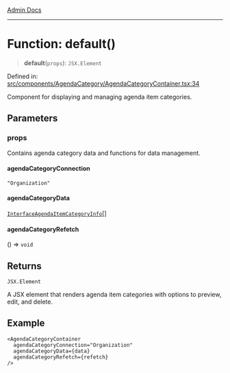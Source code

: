 [Admin Docs](/)

***

# Function: default()

> **default**(`props`): `JSX.Element`

Defined in: [src/components/AgendaCategory/AgendaCategoryContainer.tsx:34](https://github.com/gautam-divyanshu/talawa-admin/blob/7e5a95aa37ca1c5b95489b6b18ea8cf85fb3559b/src/components/AgendaCategory/AgendaCategoryContainer.tsx#L34)

Component for displaying and managing agenda item categories.

## Parameters

### props

Contains agenda category data and functions for data management.

#### agendaCategoryConnection

`"Organization"`

#### agendaCategoryData

[`InterfaceAgendaItemCategoryInfo`](../../../../utils/interfaces/interfaces/InterfaceAgendaItemCategoryInfo.md)[]

#### agendaCategoryRefetch

() => `void`

## Returns

`JSX.Element`

A JSX element that renders agenda item categories with options to preview, edit, and delete.

## Example

```tsx
<AgendaCategoryContainer
  agendaCategoryConnection="Organization"
  agendaCategoryData={data}
  agendaCategoryRefetch={refetch}
/>
```
